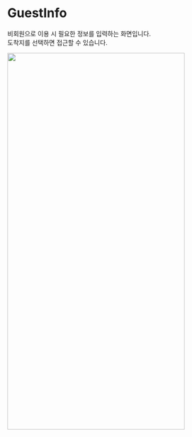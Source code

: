 # GuestInfo

비회원으로 이용 시 필요한 정보를 입력하는 화면입니다.<br/>
도착지를 선택하면 접근할 수 있습니다.

<img width="400" height="848" src="https://github.com/softeerbootcamp-3rd/Team4-HansalChai/assets/37495809/db3e4957-2e2f-4d22-b50d-5d92d4bdcc26">

